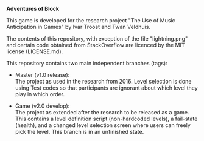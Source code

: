**Adventures of Block**

This game is developed for the research project "The Use of Music Anticipation in Games" by Ivar Troost and Twan Veldhuis.

The contents of this repository, with exception of the file "lightning.png" and certain code obtained from StackOverflow are licenced by the MIT license (LICENSE.md).  

This repository contains two main independent branches (tags):  

- Master (v1.0 release):  
The project as used in the research from 2016. Level selection is done using Test codes so that participants are ignorant about which level they play in which order.

- Game (v2.0 develop):  
The project as extended after the research to be released as a game.
This contains a level definition script (non-hardcoded levels), a fail-state (health), and a changed level selection screen where users can freely pick the level.
This branch is in an unfinished state.
